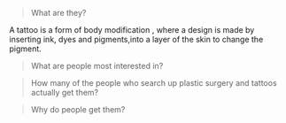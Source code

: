 > What are they?

A tattoo is a form of body modification , where a design is made by inserting ink, dyes and pigments,into a layer of the skin to change the pigment.

> What are people most interested in?

> How many of the people who search up plastic surgery and tattoos actually get them?

> Why do people get them?


